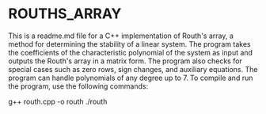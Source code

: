 # ROUTHS_ARRAY
This is a readme.md file for a C++ implementation of Routh's array, a method for determining the stability of a linear system. The program takes the coefficients of the characteristic polynomial of the system as input and outputs the Routh's array in a matrix form. The program also checks for special cases such as zero rows, sign changes, and auxiliary equations. The program can handle polynomials of any degree up to 7. To compile and run the program, use the following commands:

g++ routh.cpp -o routh
./routh
